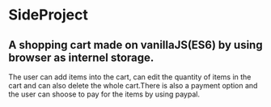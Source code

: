 # SideProject
## A shopping cart made on vanillaJS(ES6) by using browser as internel storage.
The user can add items into the cart, can edit the quantity of items in the cart and can also delete the whole cart.There is also a payment option and the user can shoose to pay for the items by using paypal.
